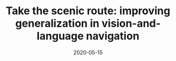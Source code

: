 ---
title: "Take the scenic route: improving generalization in vision-and-language navigation"
date: 2020-05-15
draft: false
post_type: publication
authors: [felixy, zhiweid, karthikn, olgarus]
venue: CVPR 2020 - Visual Learning with Limited Labels Workshop
tags: []

link: https://arxiv.org/abs/2003.14269
---